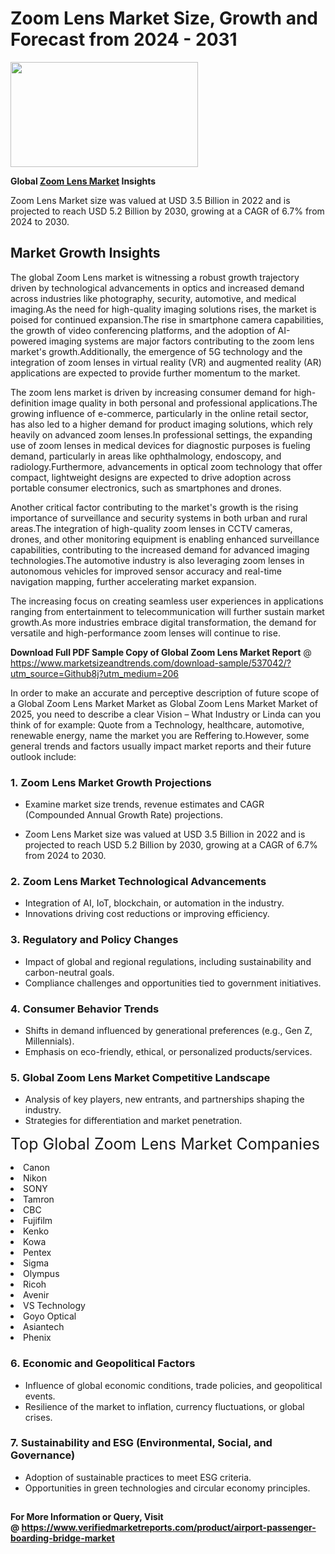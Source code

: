 <H1>Zoom Lens Market Size, Growth and Forecast from 2024 - 2031</H1><img class="aligncenter size-medium wp-image-584254" src="https://thirdeyenews.in/wp-content/uploads/2024/09/Global-Market-Research-300x168.jpeg" alt="" width="300" height="168" /><p><strong>Global&nbsp;<a href="https://www.marketsizeandtrends.com/download-sample/537042/?utm_source=Github8j?utm_medium=206">Zoom Lens Market</a> Insights</strong></p><p>Zoom Lens Market size was valued at USD 3.5 Billion in 2022 and is projected to reach USD 5.2 Billion by 2030, growing at a CAGR of 6.7% from 2024 to 2030.</p><p><h2>Market Growth Insights</h2> <p>The global Zoom Lens market is witnessing a robust growth trajectory driven by technological advancements in optics and increased demand across industries like photography, security, automotive, and medical imaging.As the need for high-quality imaging solutions rises, the market is poised for continued expansion.The rise in smartphone camera capabilities, the growth of video conferencing platforms, and the adoption of AI-powered imaging systems are major factors contributing to the zoom lens market's growth.Additionally, the emergence of 5G technology and the integration of zoom lenses in virtual reality (VR) and augmented reality (AR) applications are expected to provide further momentum to the market.</p> <p>The zoom lens market is driven by increasing consumer demand for high-definition image quality in both personal and professional applications.The growing influence of e-commerce, particularly in the online retail sector, has also led to a higher demand for product imaging solutions, which rely heavily on advanced zoom lenses.In professional settings, the expanding use of zoom lenses in medical devices for diagnostic purposes is fueling demand, particularly in areas like ophthalmology, endoscopy, and radiology.Furthermore, advancements in optical zoom technology that offer compact, lightweight designs are expected to drive adoption across portable consumer electronics, such as smartphones and drones.</p> <p>Another critical factor contributing to the market's growth is the rising importance of surveillance and security systems in both urban and rural areas.The integration of high-quality zoom lenses in CCTV cameras, drones, and other monitoring equipment is enabling enhanced surveillance capabilities, contributing to the increased demand for advanced imaging technologies.The automotive industry is also leveraging zoom lenses in autonomous vehicles for improved sensor accuracy and real-time navigation mapping, further accelerating market expansion.</p> <p>The increasing focus on creating seamless user experiences in applications ranging from entertainment to telecommunication will further sustain market growth.As more industries embrace digital transformation, the demand for versatile and high-performance zoom lenses will continue to rise.</p> <p><span class=""><strong>Download Full PDF Sample Copy of Global Zoom Lens Market Report</strong> @ <a href="https://www.marketsizeandtrends.com/download-sample/537042/?utm_source=Github8j?utm_medium=206" target="_blank">https://www.marketsizeandtrends.com/download-sample/537042/?utm_source=Github8j?utm_medium=206</a></span></p><p>In order to make an accurate and perceptive description of future scope of a Global&nbsp;Zoom Lens Market Market as Global&nbsp;Zoom Lens Market Market of 2025, you need to describe a clear Vision &ndash; What Industry or Linda can you think of for example: Quote from a Technology, healthcare, automotive, renewable energy, name the market you are Reffering to.However, some general trends and factors usually impact market reports and their future outlook include:</p><h3>1.&nbsp;<strong>Zoom Lens Market Growth Projections</strong></h3><ul><li>Examine market size trends, revenue estimates and CAGR (Compounded Annual Growth Rate) projections.</li><li><p>Zoom Lens Market size was valued at USD 3.5 Billion in 2022 and is projected to reach USD 5.2 Billion by 2030, growing at a CAGR of 6.7% from 2024 to 2030.</p></li></ul><h3>2.&nbsp;<strong>Zoom Lens Market Technological Advancements</strong></h3><ul><li>Integration of AI, IoT, blockchain, or automation in the industry.</li><li>Innovations driving cost reductions or improving efficiency.</li></ul><h3>3.&nbsp;<strong>Regulatory and Policy Changes</strong></h3><ul><li>Impact of global and regional regulations, including sustainability and carbon-neutral goals.</li><li>Compliance challenges and opportunities tied to government initiatives.</li></ul><h3>4.&nbsp;<strong>Consumer Behavior Trends</strong></h3><ul><li>Shifts in demand influenced by generational preferences (e.g., Gen Z, Millennials).</li><li>Emphasis on eco-friendly, ethical, or personalized products/services.</li></ul><h3>5.&nbsp;<strong>Global Zoom Lens Market Competitive Landscape</strong></h3><ul><li>Analysis of key players, new entrants, and partnerships shaping the industry.</li><li>Strategies for differentiation and market penetration.</li></ul><p data-pm-slice="1 1 []"><span style="color: inherit; font-family: inherit; font-size: 25px;">Top Global Zoom Lens Market Companies</span></p><div class="" data-test-id=""><p><li>Canon</li><li> Nikon</li><li> SONY</li><li> Tamron</li><li> CBC</li><li> Fujifilm</li><li> Kenko</li><li> Kowa</li><li> Pentex</li><li> Sigma</li><li> Olympus</li><li> Ricoh</li><li> Avenir</li><li> VS Technology</li><li> Goyo Optical</li><li> Asiantech</li><li> Phenix</li></p></div><h3>6.&nbsp;<strong>Economic and Geopolitical Factors</strong></h3><ul><li>Influence of global economic conditions, trade policies, and geopolitical events.</li><li>Resilience of the market to inflation, currency fluctuations, or global crises.</li></ul><h3>7.&nbsp;<strong>Sustainability and ESG (Environmental, Social, and Governance)</strong></h3><ul><li>Adoption of sustainable practices to meet ESG criteria.</li><li>Opportunities in green technologies and circular economy principles.</li></ul><h2><strong style="font-size: 14px;">For More Information or Query, Visit @&nbsp;</strong><a style="background-color: #ffffff; font-size: 14px;" href="https://www.marketsizeandtrends.com/report/zoom-lens-market/" target="_blank">https://www.verifiedmarketreports.com/product/airport-passenger-boarding-bridge-market</a></h2>